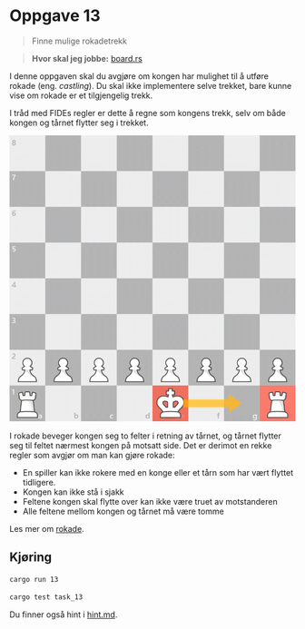 # Oppgave 13
> Finne mulige rokadetrekk

> **Hvor skal jeg jobbe:** [board.rs](board.rs)

I denne oppgaven skal du avgjøre om kongen har mulighet til å utføre rokade (eng. _castling_). Du skal ikke 
implementere selve trekket, bare kunne vise om rokade er et tilgjengelig trekk.

I tråd med FIDEs regler er dette å regne som kongens trekk, selv om både kongen og tårnet flytter seg i trekket. 

![](../../images/moves/castling_king_side.gif)

I rokade beveger kongen seg to felter i retning av tårnet, og tårnet flytter seg til feltet nærmest kongen på 
motsatt side. Det er derimot en rekke regler som avgjør om man kan gjøre rokade:
- En spiller kan ikke rokere med en konge eller et tårn som har vært flyttet tidligere.
- Kongen kan ikke stå i sjakk
- Feltene kongen skal flytte over kan ikke være truet av motstanderen
- Alle feltene mellom kongen og tårnet må være tomme

Les mer om [rokade](https://snl.no/rokade_-_sjakk).

## Kjøring
```bash
cargo run 13
```
```bash
cargo test task_13
```


Du finner også hint i [hint.md](hint.md).